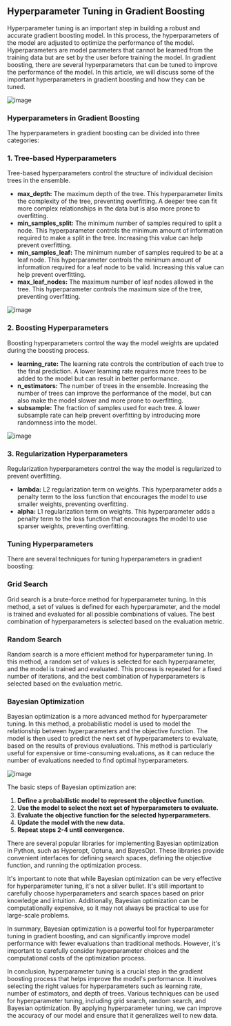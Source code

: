 ## Hyperparameter Tuning in Gradient Boosting
Hyperparameter tuning is an important step in building a robust and accurate gradient boosting model. In this process, the hyperparameters of the model are adjusted to optimize the performance of the model. Hyperparameters are model parameters that cannot be learned from the training data but are set by the user before training the model. In gradient boosting, there are several hyperparameters that can be tuned to improve the performance of the model. In this article, we will discuss some of the important hyperparameters in gradient boosting and how they can be tuned.

![image](https://user-images.githubusercontent.com/63750425/237024835-f854ab17-04fa-4647-b7b6-1d287441b0c4.png)


### Hyperparameters in Gradient Boosting
The hyperparameters in gradient boosting can be divided into three categories:

### 1. Tree-based Hyperparameters
Tree-based hyperparameters control the structure of individual decision trees in the ensemble.

- **max_depth:** The maximum depth of the tree. This hyperparameter limits the complexity of the tree, preventing overfitting. A deeper tree can fit more complex relationships in the data but is also more prone to overfitting.
- **min_samples_split:** The minimum number of samples required to split a node. This hyperparameter controls the minimum amount of information required to make a split in the tree. Increasing this value can help prevent overfitting.
- **min_samples_leaf:** The minimum number of samples required to be at a leaf node. This hyperparameter controls the minimum amount of information required for a leaf node to be valid. Increasing this value can help prevent overfitting.
- **max_leaf_nodes:** The maximum number of leaf nodes allowed in the tree. This hyperparameter controls the maximum size of the tree, preventing overfitting.

![image](https://user-images.githubusercontent.com/63750425/237025171-d0d54d9f-54cf-4dde-9c99-6371e816ff2f.png)


### 2. Boosting Hyperparameters
Boosting hyperparameters control the way the model weights are updated during the boosting process.

- **learning_rate:** The learning rate controls the contribution of each tree to the final prediction. A lower learning rate requires more trees to be added to the model but can result in better performance.
- **n_estimators:** The number of trees in the ensemble. Increasing the number of trees can improve the performance of the model, but can also make the model slower and more prone to overfitting.
- **subsample:** The fraction of samples used for each tree. A lower subsample rate can help prevent overfitting by introducing more randomness into the model.

![image](https://user-images.githubusercontent.com/63750425/237025595-d0d2db2c-2bc0-43b2-96a9-ee5f4d2e45b3.png)


### 3. Regularization Hyperparameters
Regularization hyperparameters control the way the model is regularized to prevent overfitting.

- **lambda:** L2 regularization term on weights. This hyperparameter adds a penalty term to the loss function that encourages the model to use smaller weights, preventing overfitting.
- **alpha:** L1 regularization term on weights. This hyperparameter adds a penalty term to the loss function that encourages the model to use sparser weights, preventing overfitting.

### Tuning Hyperparameters
There are several techniques for tuning hyperparameters in gradient boosting:

### Grid Search
Grid search is a brute-force method for hyperparameter tuning. In this method, a set of values is defined for each hyperparameter, and the model is trained and evaluated for all possible combinations of values. The best combination of hyperparameters is selected based on the evaluation metric.

### Random Search
Random search is a more efficient method for hyperparameter tuning. In this method, a random set of values is selected for each hyperparameter, and the model is trained and evaluated. This process is repeated for a fixed number of iterations, and the best combination of hyperparameters is selected based on the evaluation metric.

### Bayesian Optimization
Bayesian optimization is a more advanced method for hyperparameter tuning. In this method, a probabilistic model is used to model the relationship between hyperparameters and the objective function. The model is then used to predict the next set of hyperparameters to evaluate, based on the results of previous evaluations. This method is particularly useful for expensive or time-consuming evaluations, as it can reduce the number of evaluations needed to find optimal hyperparameters.

![image](https://user-images.githubusercontent.com/63750425/237025922-016b2ef0-2b84-47a2-bac6-c853445321e5.png)


The basic steps of Bayesian optimization are:

1. **Define a probabilistic model to represent the objective function.**
2. **Use the model to select the next set of hyperparameters to evaluate.**
3. **Evaluate the objective function for the selected hyperparameters.**
4. **Update the model with the new data.**
5. **Repeat steps 2-4 until convergence.**

There are several popular libraries for implementing Bayesian optimization in Python, such as Hyperopt, Optuna, and BayesOpt. These libraries provide convenient interfaces for defining search spaces, defining the objective function, and running the optimization process.

It's important to note that while Bayesian optimization can be very effective for hyperparameter tuning, it's not a silver bullet. It's still important to carefully choose hyperparameters and search spaces based on prior knowledge and intuition. Additionally, Bayesian optimization can be computationally expensive, so it may not always be practical to use for large-scale problems.

In summary, Bayesian optimization is a powerful tool for hyperparameter tuning in gradient boosting, and can significantly improve model performance with fewer evaluations than traditional methods. However, it's important to carefully consider hyperparameter choices and the computational costs of the optimization process.

In conclusion, hyperparameter tuning is a crucial step in the gradient boosting process that helps improve the model's performance. It involves selecting the right values for hyperparameters such as learning rate, number of estimators, and depth of trees. Various techniques can be used for hyperparameter tuning, including grid search, random search, and Bayesian optimization. By applying hyperparameter tuning, we can improve the accuracy of our model and ensure that it generalizes well to new data.
